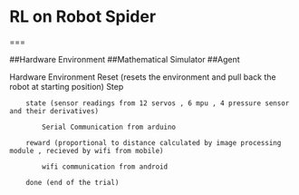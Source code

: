 # RL on Robot Spider
===

##Hardware Environment
##Mathematical Simulator
##Agent

Hardware Environment
	Reset (resets the environment and pull back the robot at starting position)
	Step

		state (sensor readings from 12 servos , 6 mpu , 4 pressure sensor and their derivatives)

			Serial Communication from arduino

		reward (proportional to distance calculated by image processing module , recieved by wifi from mobile)

			wifi communication from android
			
		done (end of the trial)


	
